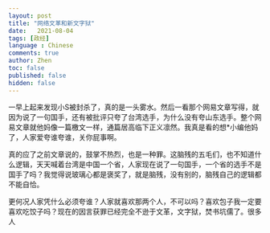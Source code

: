 ```yaml
---
layout: post
title: "网络文革和新文字狱"
date:   2021-08-04
tags: [政经]
language : Chinese
comments: true
author: Zhen
toc: false
published: false
hidden: false
---
```

一早上起来发现小S被封杀了，真的是一头雾水。然后一看那个网易文章写得，就因为说了一句国手，还有被批评只夸了台湾选手，为什么没有夸山东选手。整个网易文章就他妈像一篇檄文一样，通篇居高临下正义凛然。我真是看的想*小编他妈了，人家爱夸谁夸谁，关你屁事啊。

真的应了之前文章说的，鼓掌不热烈，也是一种罪。这脑残的五毛们，也不知道什么逻辑，天天喊着台湾是中国一个省，人家现在说了一句国手，一个省的选手不是国手了吗？我觉得说玻璃心都是褒奖了，就是脑残，没有别的，脑残自己的逻辑都不能自恰。

更何况人家凭什么必须夸谁？人家就喜欢那两个人，不可以吗？喜欢包子我一定要喜欢吃饺子吗？现在的因言获罪已经完全不逊于文革，文字狱，焚书坑儒了。很多人

<!--stackedit_data:
eyJoaXN0b3J5IjpbLTExNjQ1NjgxNzldfQ==
-->